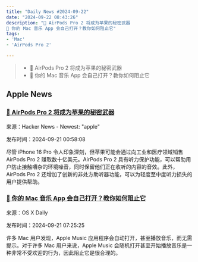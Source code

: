 ```yaml
---
title: "Daily News #2024-09-22"
date: "2024-09-22 08:43:26"
description: "🤫 AirPods Pro 2 将成为苹果的秘密武器
🤯 你的 Mac 音乐 App 会自己打开？教你如何阻止它"
tags: 
- 'Mac'
- 'AirPods Pro 2'

---
```


> - 🤫 AirPods Pro 2 将成为苹果的秘密武器
> - 🤯 你的 Mac 音乐 App 会自己打开？教你如何阻止它

## Apple News

### [🤫 AirPods Pro 2 将成为苹果的秘密武器](https://darnell.day/forget-iphone-16-apples-sleeper-hit-will-be-airpods-pro-2)

来源：Hacker News - Newest: "apple"

发布时间：2024-09-21 00:58:08

尽管 iPhone 16 Pro 令人印象深刻，但苹果可能会通过向工业和医疗领域销售 AirPods Pro 2 赚取数十亿美元。AirPods Pro 2 具有听力保护功能，可以帮助用户防止接触嘈杂的环境噪音，同时保留他们正在收听的内容的音效。此外，AirPods Pro 2 还增加了创新的非处方助听器功能，可以为轻度至中度听力损失的用户提供帮助。

### [🤯 你的 Mac 音乐 App 会自己打开？教你如何阻止它](https://osxdaily.com/2024/09/20/stop-music-opening-mac/)

来源：OS X Daily

发布时间：2024-09-21 07:25:25

许多 Mac 用户发现，Apple Music 应用程序会自动打开，甚至播放音乐，而无需提示。对于许多 Mac 用户来说，Apple Music 会随机打开甚至开始播放音乐是一种非常不受欢迎的行为，因此阻止它是很合理的。
